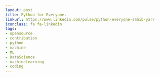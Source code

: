 ```yaml
---
layout: post
title: Python for Everyone.
linkurl: https://www.linkedin.com/pulse/python-everyone-sahib-yar/
iconclass: fa fa-linkedin
tags:
- opensource
- contribution
- python
- machine
- ML
- DataScience
- machineLearning
- coding
---
```

